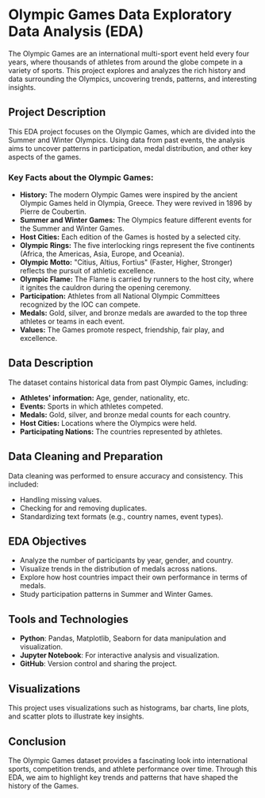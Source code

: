 # Olympic Games Data Exploratory Data Analysis (EDA)

The Olympic Games are an international multi-sport event held every four years, where thousands of athletes from around the globe compete in a variety of sports. This project explores and analyzes the rich history and data surrounding the Olympics, uncovering trends, patterns, and interesting insights.

## Project Description

This EDA project focuses on the Olympic Games, which are divided into the Summer and Winter Olympics. Using data from past events, the analysis aims to uncover patterns in participation, medal distribution, and other key aspects of the games.

### Key Facts about the Olympic Games:

- **History:** The modern Olympic Games were inspired by the ancient Olympic Games held in Olympia, Greece. They were revived in 1896 by Pierre de Coubertin.
- **Summer and Winter Games:** The Olympics feature different events for the Summer and Winter Games.
- **Host Cities:** Each edition of the Games is hosted by a selected city.
- **Olympic Rings:** The five interlocking rings represent the five continents (Africa, the Americas, Asia, Europe, and Oceania).
- **Olympic Motto:** "Citius, Altius, Fortius" (Faster, Higher, Stronger) reflects the pursuit of athletic excellence.
- **Olympic Flame:** The Flame is carried by runners to the host city, where it ignites the cauldron during the opening ceremony.
- **Participation:** Athletes from all National Olympic Committees recognized by the IOC can compete.
- **Medals:** Gold, silver, and bronze medals are awarded to the top three athletes or teams in each event.
- **Values:** The Games promote respect, friendship, fair play, and excellence.

## Data Description

The dataset contains historical data from past Olympic Games, including:

- **Athletes' information:** Age, gender, nationality, etc.
- **Events:** Sports in which athletes competed.
- **Medals:** Gold, silver, and bronze medal counts for each country.
- **Host Cities:** Locations where the Olympics were held.
- **Participating Nations:** The countries represented by athletes.

## Data Cleaning and Preparation

Data cleaning was performed to ensure accuracy and consistency. This included:

- Handling missing values.
- Checking for and removing duplicates.
- Standardizing text formats (e.g., country names, event types).

## EDA Objectives

- Analyze the number of participants by year, gender, and country.
- Visualize trends in the distribution of medals across nations.
- Explore how host countries impact their own performance in terms of medals.
- Study participation patterns in Summer and Winter Games.

## Tools and Technologies

- **Python**: Pandas, Matplotlib, Seaborn for data manipulation and visualization.
- **Jupyter Notebook**: For interactive analysis and visualization.
- **GitHub**: Version control and sharing the project.

## Visualizations

This project uses visualizations such as histograms, bar charts, line plots, and scatter plots to illustrate key insights.

## Conclusion

The Olympic Games dataset provides a fascinating look into international sports, competition trends, and athlete performance over time. Through this EDA, we aim to highlight key trends and patterns that have shaped the history of the Games.


